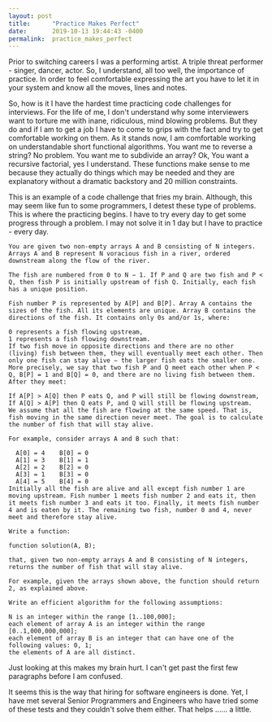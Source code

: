 ```yaml
---
layout: post
title:      "Practice Makes Perfect"
date:       2019-10-13 19:44:43 -0400
permalink:  practice_makes_perfect
---
```



Prior to switching careers I was a performing artist. A triple threat performer - singer, dancer, actor. So, I understand, all too well, the importance of practice. In order to feel comfortable expressing the art you have to let it in your system and know all the moves, lines and notes.

So, how is it I have the hardest time practicing code challenges for interviews. For the life of me, I don't understand why some interviewers want to torture me  with inane, ridiculous, mind blowing problems. But they do and if I am to get a job I have to come to grips with the fact and try to get comfortable working on them. As it stands now, I am comfortable working on understandable short functional algorithms. You want me to reverse a string? No problem. You want me to subdivide an array? Ok, You want a recursive factorial, yes I understand. These functions make sense to me because they actually do things which may be needed and they are explanatory without a dramatic backstory and 20 million constraints.

This is an example of a code challenge that fries my brain. Although, this may seem like fun to some programmers, I detest these type of problems. This is where the practicing begins. I have to try every day to get some progress through a problem. I may not solve it in 1 day but I have to practice - every day.

```
You are given two non-empty arrays A and B consisting of N integers. Arrays A and B represent N voracious fish in a river, ordered downstream along the flow of the river.

The fish are numbered from 0 to N − 1. If P and Q are two fish and P < Q, then fish P is initially upstream of fish Q. Initially, each fish has a unique position.

Fish number P is represented by A[P] and B[P]. Array A contains the sizes of the fish. All its elements are unique. Array B contains the directions of the fish. It contains only 0s and/or 1s, where:

0 represents a fish flowing upstream,
1 represents a fish flowing downstream.
If two fish move in opposite directions and there are no other (living) fish between them, they will eventually meet each other. Then only one fish can stay alive − the larger fish eats the smaller one. More precisely, we say that two fish P and Q meet each other when P < Q, B[P] = 1 and B[Q] = 0, and there are no living fish between them. After they meet:

If A[P] > A[Q] then P eats Q, and P will still be flowing downstream,
If A[Q] > A[P] then Q eats P, and Q will still be flowing upstream.
We assume that all the fish are flowing at the same speed. That is, fish moving in the same direction never meet. The goal is to calculate the number of fish that will stay alive.

For example, consider arrays A and B such that:

  A[0] = 4    B[0] = 0
  A[1] = 3    B[1] = 1
  A[2] = 2    B[2] = 0
  A[3] = 1    B[3] = 0
  A[4] = 5    B[4] = 0
Initially all the fish are alive and all except fish number 1 are moving upstream. Fish number 1 meets fish number 2 and eats it, then it meets fish number 3 and eats it too. Finally, it meets fish number 4 and is eaten by it. The remaining two fish, number 0 and 4, never meet and therefore stay alive.

Write a function:

function solution(A, B);

that, given two non-empty arrays A and B consisting of N integers, returns the number of fish that will stay alive.

For example, given the arrays shown above, the function should return 2, as explained above.

Write an efficient algorithm for the following assumptions:

N is an integer within the range [1..100,000];
each element of array A is an integer within the range [0..1,000,000,000];
each element of array B is an integer that can have one of the following values: 0, 1;
the elements of A are all distinct.
```
Just looking at this makes my brain hurt. I can't get past the first few paragraphs before I am confused.

It seems this is the way that hiring for software engineers is done. Yet, I have met several Senior Programmers and Engineers who have tried some of these tests and they couldn't solve them either. That helps ...... a little.
